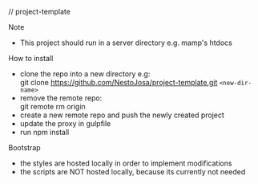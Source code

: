// project-template

Note
- This project should run in a server directory e.g. mamp's htdocs

How to install
- clone the repo into a new directory e.g:  
git clone https://github.com/NestoJosa/project-template.git `<new-dir-name>`
- remove the remote repo:   
git remote rm origin
- create a new remote repo and push the newly created project
- update the proxy in gulpfile
- run npm install

Bootstrap
- the styles are hosted locally in order to implement modifications
- the scripts are NOT hosted locally, because its currently not needed
